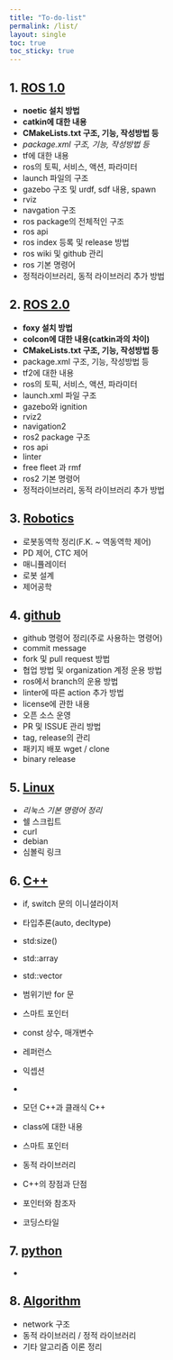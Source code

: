 ```yaml
---
title: "To-do-list"
permalink: /list/
layout: single
toc: true
toc_sticky: true
---
```


## 1. [ROS 1.0](/categories/#ros-1-0/)
* **noetic 설치 방법**
* **catkin에 대한 내용**
* **CMakeLists.txt 구조, 기능, 작성방법 등**
* *package.xml 구조, 기능, 작성방법 등*
* tf에 대한 내용
* ros의 토픽, 서비스, 액션, 파라미터
* launch 파일의 구조
* gazebo 구조 및 urdf, sdf 내용, spawn
* rviz
* navgation 구조
* ros package의 전체적인 구조
* ros api
* ros index 등록 및 release 방법
* ros wiki 및 github 관리
* ros 기본 명령어
* 정적라이브러리, 동적 라이브러리 추가 방법

## 2. [ROS 2.0](/categories/#ros-2-0/)
* **foxy 설치 방법**
* **colcon에 대한 내용(catkin과의 차이)**
* **CMakeLists.txt 구조, 기능, 작성방법 등**
* package.xml 구조, 기능, 작성방법 등
* tf2에 대한 내용
* ros의 토픽, 서비스, 액션, 파라미터
* launch.xml 파일 구조
* gazebo와 ignition
* rviz2
* navigation2
* ros2 package 구조
* ros api
* linter
* free fleet 과 rmf
* ros2 기본 명령어
* 정적라이브러리, 동적 라이브러리 추가 방법

## 3. [Robotics](/categories/#robotics/)
* 로봇동역학 정리(F.K. ~ 역동역학 제어)
* PD 제어, CTC 제어
* 매니퓰레이터
* 로봇 설계
* 제어공학

## 4. [github](/categories/#github/)
* github 명령어 정리(주로 사용하는 명령어)
* commit message
* fork 및 pull request 방법
* 협업 방법 및 organization 계정 운용 방법
* ros에서 branch의 운용 방법
* linter에 따른 action 추가 방법
* license에 관한 내용
* 오픈 소스 운영
* PR 및 ISSUE 관리 방법
* tag, release의 관리
* 패키지 배포 wget / clone
* binary release

## 5. [Linux](/categories/#linux/)
* *리눅스 기본 명령어 정리*
* 쉘 스크립트
* curl
* debian
* 심볼릭 링크

## 6. [C++](/categories/#c++/)
* if, switch 문의 이니셜라이저
* 타입추론(auto, decltype)
* std:size()
* std::array
* std::vector
* 범위기반 for 문
* 스마트 포인터
* const 상수, 매개변수
* 레퍼런스
* 익셉션
* 

* 모던 C++과 클래식 C++
* class에 대한 내용
* 스마트 포인터
* 동적 라이브러리
* C++의 장점과 단점
* 포인터와 참조자
* 코딩스타일

## 7. [python](/categories/#python/)
* 

## 8. [Algorithm](/categories/#algorithm/)
* network 구조
* 동적 라이브러리 / 정적 라이브러리
* 기타 알고리즘 이론 정리